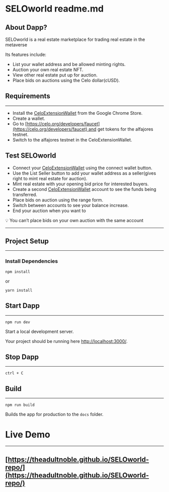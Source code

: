 # SELOworld readme.md

## About Dapp?

SELOworld is a real estate marketplace for trading real estate in the metaverse 

Its features include:

- List your wallet address and be allowed minting rights.
- Auction your own real estate NFT.
- View other real estate put up for auction.
- Place bids on auctions using the Celo dollar(cUSD).

## Requirements

---

- Install the [CeloExtensionWallet](https://chrome.google.com/webstore/detail/celoextensionwallet/kkilomkmpmkbdnfelcpgckmpcaemjcdh?hl=en) from the Google Chrome Store.
- Create a wallet.
- Go to [https://celo.org/developers/faucet](https://celo.org/developers/faucet) and get tokens for the alfajores testnet.
- Switch to the alfajores testnet in the CeloExtensionWallet.

## Test SELOworld

- Connect your [CeloExtensionWallet](https://chrome.google.com/webstore/detail/celoextensionwallet/kkilomkmpmkbdnfelcpgckmpcaemjcdh?hl=en) using the connect wallet button.
- Use the List Seller button to add your wallet address as a seller(gives right to mint real estate for auction).
- Mint real estate with your opening bid price for interested buyers.
- Create a second [CeloExtensionWallet](https://chrome.google.com/webstore/detail/celoextensionwallet/kkilomkmpmkbdnfelcpgckmpcaemjcdh?hl=en) account to see the funds being transferred.
- Place bids on auction using the range form.
- Switch between accounts to see your balance increase.
- End your auction when you want to

<aside>
💡 You can’t place bids on your own auction with the same account

</aside>

---

## **Project Setup**

---

### **Install Dependencies**

`npm install`

or

`yarn install`

## Start Dapp

---

`npm run dev`

Start a local development server.

Your project should be running here [http://localhost:3000/](http://localhost:3000/).

## Stop Dapp

---

`ctrl + C`

## Build

---

`npm run build`

Builds the app for production to the `docs` folder.

# Live Demo

---

## [https://theadultnoble.github.io/SELOworld-repo/](https://theadultnoble.github.io/SELOworld-repo/)
